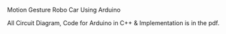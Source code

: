 Motion Gesture Robo Car Using Arduino 

All Circuit Diagram, Code for Arduino in C++ & Implementation is in the pdf.

